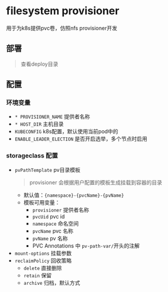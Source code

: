# filesystem provisioner

用于为k8s提供pvc卷，仿照nfs provisioner开发

## 部署
> 查看deploy目录
## 配置
### 环境变量
* `* PROVISIONER_NAME` 提供者名称
* `* HOST_DIR` 主机目录
* `KUBECONFIG` k8s配置，默认使用当前pod中的
* `ENABLE_LEADER_ELECTION` 是否开启选举，多个节点时启用
### storageclass 配置
* `pvPathTemplate` pv目录模板
  > provisioner 会根据用户配置的模板生成挂载到容器的目录
  * 默认值：`{namespace}-{pvcName}-{pvName}`
  * 模板可用变量：
    * `provisioner` 提供者名称
    * `pvcUid` pvc id
    * `namespace` 命名空间
    * `pvcName` pvc 名称
    * `pvName` pv 名称
    * PVC Annotations 中 `pv-path-var/`开头的注解
* `mount-options` 挂载参数
* `reclaimPolicy` 回收策略
  * `delete` 直接删除
  * `retain` 保留
  * `archive` 归档，默认方式
